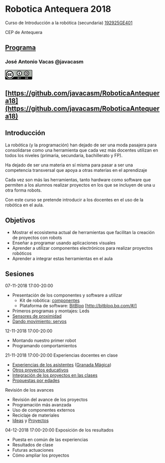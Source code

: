 # Robotica Antequera 2018

Curso de Introducción a la robótica (secundaria) [192925GE401](https://www.juntadeandalucia.es/educacion/secretariavirtual/consultaCEP/actividad/192925GE401/)

CEP de Antequera

## [Programa](./README.md)

### José Antonio Vacas @javacasm

![cc](./images/CCbySQ_88x31.png)

## [https://github.com/javacasm/RoboticaAntequera18](https://github.com/javacasm/RoboticaAntequera18)

## Introducción

La robótica (y la programación) han dejado de ser una moda pasajera para consolidarse como una herramienta que cada vez más docentes utilizan en todos los niveles (primaria, secundaria, bachillerato y FP).

Ha dejado de ser una materia en sí misma para pasar a ser una competencia transversal que apoya a otras materias en el aprendizaje

Cada vez son más las herramientas, tanto hardware como software que permiten a los alumnos realizar proyectos en los que se incluyen de una u otra forma robots.

Con este curso se pretende introducir a los docentes en el uso de la robótica en el aula.

## Objetivos

* Mostrar el ecosistema actual de herramientas que facilitan la creación de proyectos con robots
* Enseñar a programar usando aplicaciones visuales
* Aprender a utilizar componentes electrónicos para realizar proyectos robóticos
* Aprender a integrar estas herramientas en el aula

## Sesiones

07-11-2018 17:00-20:00

* Presentación de los componentes y software a utilizar
  * Kit de robótica: [componentes](./Componentes.md)
  * Plataforma de software: [BitBloq](./BitBloq.md) [http://bitbloq.bq.com/#/]
* Primeros programas y montajes: Leds
* [Sensores de proximidad](./proyectos/NoTeCaigasx2.bitbloq)
* [Dando movimiento: servos](./proyectos/Ptenciometro_y_servo.bitbloq)

12-11-2018 17:00-20:00
* Montando nuestro primer robot
* Programando comportamientos

21-11-2018 17:00-20:00
Experiencias docentes en clase
* [Experiencias de los asistentes](./TrabajoEnElAula.md) ([Granada Mágica](./granadaMagica.md))
* [Otros proyectos educativos](./RoboticaComoExcusa.md)
* [Integración de los proyectos en las clases](./RoboticaAula.md)
* [Propuestas por edades](./PropuestasTecnologiaEdades.md)

Revisión de los avances
* Revisión del avance de los proyectos
* Programación más avanzada
* Uso de componentes externos
* Reciclaje de materiales
* [Ideas](./ideas.md) y [Proyectos](./Proyectos.md)

04-12-2018 17:00-20:00
Exposición de los resultados
* Puesta en común de las experiencias
* Resultados de clase
* Futuras actuaciones
* Cómo ampliar los proyectos
